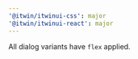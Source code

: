 ```yaml
---
'@itwin/itwinui-css': major
'@itwin/itwinui-react': major
---
```


All dialog variants have `flex` applied.
